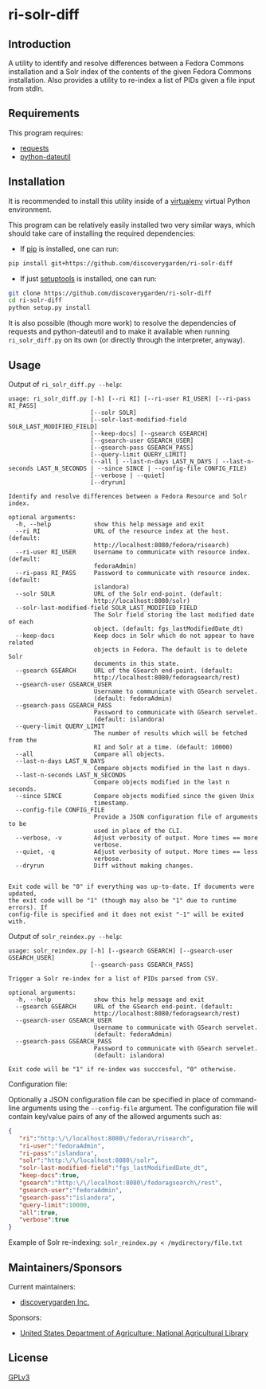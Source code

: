 # ri-solr-diff

## Introduction

A utility to identify and resolve differences between a Fedora Commons installation and a Solr index of the contents of the given Fedora Commons installation. Also provides a utility to re-index a list of PIDs given a file input from stdIn.

## Requirements

This program requires:

* [requests](http://docs.python-requests.org/)
* [python-dateutil](http://labix.org/python-dateutil)

## Installation

It is recommended to install this utility inside of a [virtualenv](http://virtualenv.readthedocs.org/en/latest/) virtual Python environment.

This program can be relatively easily installed two very similar ways, which should take care of installing the required dependencies:
* If [pip](https://pypi.python.org/pypi/pip) is installed, one can run:
```bash
pip install git+https://github.com/discoverygarden/ri-solr-diff
```
* If just [setuptools](https://pypi.python.org/pypi/setuptools) is installed, one can run:
```bash
git clone https://github.com/discoverygarden/ri-solr-diff
cd ri-solr-diff
python setup.py install
```

It is also possible (though more work) to resolve the dependencies of requests and python-dateutil and to make it available when running `ri_solr_diff.py` on its own (or directly through the interpreter, anyway).

## Usage

Output of `ri_solr_diff.py --help`:
```
usage: ri_solr_diff.py [-h] [--ri RI] [--ri-user RI_USER] [--ri-pass RI_PASS]
                       [--solr SOLR]
                       [--solr-last-modified-field SOLR_LAST_MODIFIED_FIELD]
                       [--keep-docs] [--gsearch GSEARCH]
                       [--gsearch-user GSEARCH_USER]
                       [--gsearch-pass GSEARCH_PASS]
                       [--query-limit QUERY_LIMIT]
                       (--all | --last-n-days LAST_N_DAYS | --last-n-seconds LAST_N_SECONDS | --since SINCE | --config-file CONFIG_FILE)
                       [--verbose | --quiet]
                       [--dryrun]

Identify and resolve differences between a Fedora Resource and Solr index.

optional arguments:
  -h, --help            show this help message and exit
  --ri RI               URL of the resource index at the host. (default:
                        http://localhost:8080/fedora/risearch)
  --ri-user RI_USER     Username to communicate with resource index. (default:
                        fedoraAdmin)
  --ri-pass RI_PASS     Password to communicate with resource index. (default:
                        islandora)
  --solr SOLR           URL of the Solr end-point. (default:
                        http://localhost:8080/solr)
  --solr-last-modified-field SOLR_LAST_MODIFIED_FIELD
                        The Solr field storing the last modified date of each
                        object. (default: fgs_lastModifiedDate_dt)
  --keep-docs           Keep docs in Solr which do not appear to have related
                        objects in Fedora. The default is to delete Solr
                        documents in this state.
  --gsearch GSEARCH     URL of the GSearch end-point. (default:
                        http://localhost:8080/fedoragsearch/rest)
  --gsearch-user GSEARCH_USER
                        Username to communicate with GSearch servelet.
                        (default: fedoraAdmin)
  --gsearch-pass GSEARCH_PASS
                        Password to communicate with GSearch servelet.
                        (default: islandora)
  --query-limit QUERY_LIMIT
                        The number of results which will be fetched from the
                        RI and Solr at a time. (default: 10000)
  --all                 Compare all objects.
  --last-n-days LAST_N_DAYS
                        Compare objects modified in the last n days.
  --last-n-seconds LAST_N_SECONDS
                        Compare objects modified in the last n seconds.
  --since SINCE         Compare objects modified since the given Unix
                        timestamp.
  --config-file CONFIG_FILE
                        Provide a JSON configuration file of arguments to be
                        used in place of the CLI.
  --verbose, -v         Adjust verbosity of output. More times == more
                        verbose.
  --quiet, -q           Adjust verbosity of output. More times == less
                        verbose.
  --dryrun              Diff without making changes.
  

Exit code will be "0" if everything was up-to-date. If documents were updated,
the exit code will be "1" (though may also be "1" due to runtime errors). If
config-file is specified and it does not exist "-1" will be exited with.
```
Output of `solr_reindex.py --help`:
```
usage: solr_reindex.py [-h] [--gsearch GSEARCH] [--gsearch-user GSEARCH_USER]
                       [--gsearch-pass GSEARCH_PASS]

Trigger a Solr re-index for a list of PIDs parsed from CSV.

optional arguments:
  -h, --help            show this help message and exit
  --gsearch GSEARCH     URL of the GSearch end-point. (default:
                        http://localhost:8080/fedoragsearch/rest)
  --gsearch-user GSEARCH_USER
                        Username to communicate with GSearch servelet.
                        (default: fedoraAdmin)
  --gsearch-pass GSEARCH_PASS
                        Password to communicate with GSearch servelet.
                        (default: islandora)

Exit code will be "1" if re-index was succcesful, "0" otherwise.
```

Configuration file:

Optionally a JSON configuration file can be specified in place of command-line arguments using the `--config-file` argument. The configuration file will contain key/value pairs of any of the allowed arguments such as:
```json
{
   "ri":"http:\/\/localhost:8080\/fedora\/risearch",
   "ri-user":"fedoraAdmin",
   "ri-pass":"islandora",
   "solr":"http:\/\/localhost:8080\/solr",
   "solr-last-modified-field":"fgs_lastModifiedDate_dt",
   "keep-docs":true,
   "gsearch":"http:\/\/localhost:8080\/fedoragsearch\/rest",
   "gsearch-user":"fedoraAdmin",
   "gsearch-pass":"islandora",
   "query-limit":10000,
   "all":true,
   "verbose":true
}
```

Example of Solr re-indexing: `solr_reindex.py < /mydirectory/file.txt`

## Maintainers/Sponsors

Current maintainers:

* [discoverygarden Inc.](https://github.com/discoverygarden)

Sponsors:

* [United States Department of Agriculture: National Agricultural Library](https://www.nal.usda.gov/)

## License

[GPLv3](http://www.gnu.org/licenses/gpl-3.0.txt)

